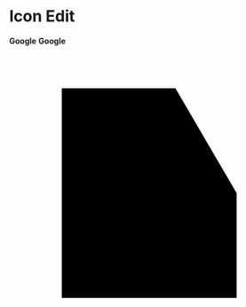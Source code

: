 # Icon Edit

__Google__
**Google**

<svg xmlns="http://www.w3.org/2000/svg" viewBox="0 0 16 16" focusable="false" aria-hidden="true"><path class="stroke-linejoin-round" d="M13 8v6H3V2h6.5M6 10l8-8"></path></svg>

